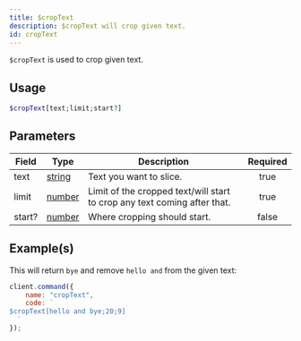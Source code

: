 ```yaml
---
title: $cropText
description: $cropText will crop given text.
id: cropText
---
```


`$cropText` is used to crop given text.

## Usage

```php
$cropText[text;limit;start?]
```

## Parameters

| Field  | Type                                                                                              | Description                                                              | Required |
| ------ | ------------------------------------------------------------------------------------------------- | ------------------------------------------------------------------------ | :------: |
| text   | [string](https://developer.mozilla.org/en-US/docs/Web/JavaScript/Reference/Global_Objects/String) | Text you want to slice.                                                  |   true   |
| limit  | [number](https://developer.mozilla.org/en-US/docs/Web/JavaScript/Reference/Global_Objects/Number) | Limit of the cropped text/will start to crop any text coming after that. |   true   |
| start? | [number](https://developer.mozilla.org/en-US/docs/Web/JavaScript/Reference/Global_Objects/Number) | Where cropping should start.                                             |  false   |

## Example(s)

This will return `bye` and remove `hello and` from the given text:

```javascript
client.command({
    name: "cropText",
    code: `
$cropText[hello and bye;20;9]
  `
});
```
